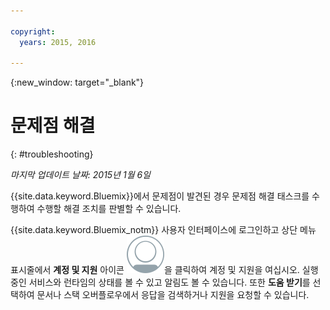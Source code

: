 ```yaml
---

copyright:
  years: 2015, 2016

---
```



{:new_window: target="_blank"}



# 문제점 해결
{: #troubleshooting}

*마지막 업데이트 날짜: 2015년 1월 6일*

{{site.data.keyword.Bluemix}}에서 문제점이
발견된 경우 문제점 해결 태스크를 수행하여 수행할 해결 조치를 판별할
수 있습니다. 

{{site.data.keyword.Bluemix_notm}} 사용자 인터페이스에 로그인하고 상단 메뉴 표시줄에서 **계정 및 지원** 아이콘 ![계정 및 지원](images/account_support.svg)을 클릭하여 계정 및 지원을 여십시오. 실행 중인 서비스와 런타임의 상태를 볼 수 있고 알림도 볼 수 있습니다.
또한 **도움 받기**를 선택하여 문서나 스택 오버플로우에서 응답을 검색하거나
지원을 요청할 수 있습니다. 
